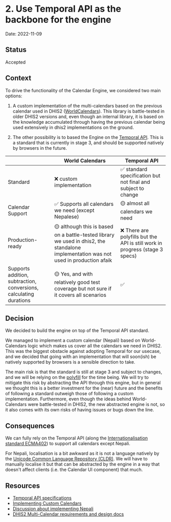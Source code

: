 # 2. Use Temporal API as the backbone for the engine

Date: 2022-11-09

## Status

Accepted

## Context

To drive the functionality of the Calendar Engine, we considered two main options:

1. A custom implementation of the multi-calendars based on the previous calendar used in DHIS2 ([WorldCalendars](https://github.com/kbwood/world-calendars)). This library is battle-tested in older DHIS2 versions and, even though an internal library, it is based on the knowledge accumulated through having the previous calendar being used extensively in dhis2 implementations on the ground.

1. The other possibility is to based the Engine on the [Temporal API](https://tc39.es/proposal-temporal/docs/). This is a standard that is currently in stage 3, and should be supported natively by browsers in the future.

| | World Calendars | Temporal API |
| -- | --- | --- |
| Standard | ❌ custom implementation | ✅  standard specification but not final and subject to change |
| Calendar Support | ✅ Supports all calendars we need (except Nepalese) | 🟡 almost all calendars we need |
| Production-ready | 🟡 although this is based on a battle-tested library we used in dhis2, the standalone implementation was not used in production afaik | ❌ There are polyfills but the API is still work in progress (stage 3 specs) | 
| Supports addition, subtraction, conversions, calculating durations | 🟡 Yes, and with relatively good test coverage but not sure if it covers all scenarios | ✅ |


## Decision

We decided to build the engine on top of the Temporal API standard.

We managed to implement a custom calendar (Nepali) based on World-Calendars logic which makes us cover all the calendars we need in DHIS2. This was the biggest obstacle against adopting Temporal for our usecase, and we decided that going with an implementation that will soon(ish) be natively supported by browsers is a sensible direction to take.

The main risk is that the standard is still at stage 3 and subject to changes, and we will be relying on the [polyfill](https://github.com/js-temporal/temporal-polyfill) for the time being. We will try to mitigate this risk by abstracting the API through this engine, but in general we thought this is a better investment for the (near) future and the benefits of following a standard outweigh those of following a custom implementation. Furthermore, even though the ideas behind World-Calendars were battle-tested in DHIS2, the new abstracted engine is not, so it also comes with its own risks of having issues or bugs down the line.

## Consequences

We can fully rely on the Temporal API (along the [Internationalisation standard ECMA402](https://tc39.es/ecma402)) to support all calendars except Nepali.

For Nepali, localisation is a bit awkward as it is not a language natively by the [Unicode Common Language Repository (CLDR)](https://cldr.unicode.org/index). We will have to manually localise it but that can be abstracted by the engine in a way that doesn't affect clients (i.e. the Calendar UI component) that much.

## Resources

- [Temporal API specifications](https://tc39.es/proposal-temporal/docs/index.html)
- [Implementing Custom Calendars](https://tc39.es/proposal-temporal/docs/calendar.html)
- [Discussion about implementing Nepali](https://github.com/js-temporal/temporal-polyfill/discussions/190)
- [DHIS2 Multi-Calendar requirements and design docs](https://docs.google.com/document/d/19zjyB45oBbqC5KeubaU8E7cw9fGhFc3tOXY0GkzZKqc/edit?userstoinvite=hendrik%40dhis2.org#)